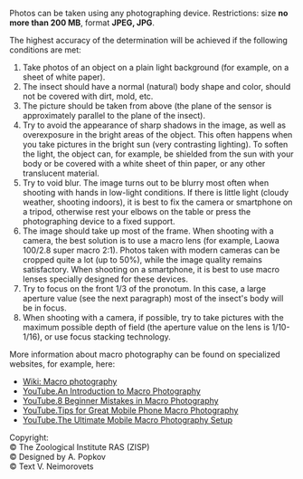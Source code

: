 
Photos can be taken using any photographing device.
Restrictions: size __no more than 200 MB__, format __JPEG, JPG__.

The highest accuracy of the determination will be achieved if the following conditions are met:

1. Take photos of an object on a plain light background (for example, on a sheet of white paper).
2. The insect should have a normal (natural) body shape and color, should not be covered with dirt, mold, etc.
3. The picture should be taken from above (the plane of the sensor is approximately parallel to the plane of the insect).
4. Try to avoid the appearance of sharp shadows in the image, as well as overexposure in the bright areas of the object.
This often happens when you take pictures in the bright sun (very contrasting lighting). To soften the light, the object can,
for example, be shielded from the sun with your body or be covered with a white sheet of thin paper, 
or any other translucent material.
5. Try to void blur. The image turns out to be blurry most often when shooting with hands in low-light conditions.
If there is little light (cloudy weather, shooting indoors), 
it is best to fix the camera or smartphone on a tripod, otherwise rest your elbows on the table 
or press the photographing device to a fixed support.
6. The image should take up most of the frame. When shooting with a camera, the best solution is to use
a macro lens (for example, Laowa 100/2.8 super macro 2:1). Photos taken with modern cameras
can be cropped quite a lot (up to 50%), while the image quality remains satisfactory.
When shooting on a smartphone, it is best to use macro lenses specially designed for these devices.
7. Try to focus on the front 1/3 of the pronotum. In this case, a large aperture value (see the next paragraph)
most of the insect's body will be in focus.
8. When shooting with a camera, if possible, try to take pictures with the maximum possible depth of field
(the aperture value on the lens is 1/10-1/16), or use focus stacking technology.

More information about macro photography can be found on specialized websites, for example, here:

* [Wiki: Macro photography](https://en.wikipedia.org/wiki/Macro_photography)
* [YouTube.An Introduction to Macro Photography](https://www.youtube.com/watch?v=Nf1woH6JOxY)
* [YouTube.8 Beginner Mistakes in Macro Photography](https://www.youtube.com/watch?v=kC733Up_APE)
* [YouTube.Tips for Great Mobile Phone Macro Photography](https://www.youtube.com/watch?v=16TePwGD7qw)
* [YouTube.The Ultimate Mobile Macro Photography Setup](https://www.youtube.com/watch?v=fJApu6yVrFc)

<left>
Copyright:<br/>
© The Zoological Institute RAS (ZISP)<br/>
© Designed by A. Popkov<br/>
© Text V. Neimorovets</left>